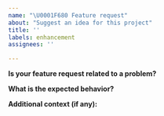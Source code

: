 ```yaml
---
name: "\U0001F680 Feature request"
about: "Suggest an idea for this project"
title: ''
labels: enhancement
assignees: ''

---
```


**Is your feature request related to a problem?**
<!-- Describe what the problem is: e.g., I'm always frustrated when [...] -->

**What is the expected behavior?**
<!-- Describe what you want to happen. -->

**Additional context (if any):**
<!-- Add any other relevant information, such as other ideas or alternatives that could be considered. -->
